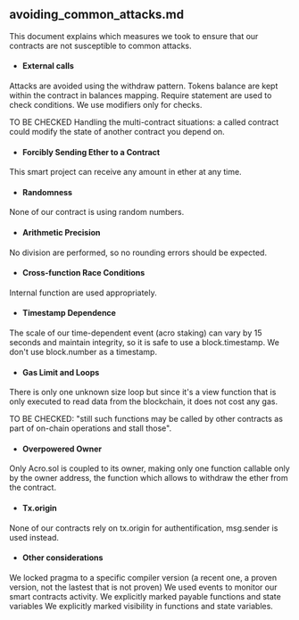 ## avoiding_common_attacks.md

This document explains which measures we took to ensure that our contracts are not susceptible to common attacks.

* #### External calls

Attacks are avoided using the withdraw pattern. Tokens balance are kept within the contract in balances mapping.
Require statement are used to check conditions.
We use modifiers only for checks.

TO BE CHECKED
Handling the multi-contract situations: a called contract could modify the state of another contract you depend on.


* #### Forcibly Sending Ether to a Contract
This smart project can receive any amount in ether at any time.

* #### Randomness
None of our contract is using random numbers.

* #### Arithmetic Precision
No division are performed, so no rounding errors should be expected.


* #### Cross-function Race Conditions
Internal function are used appropriately.


* #### Timestamp Dependence
The scale of our time-dependent event (acro staking) can vary by 15 seconds and maintain integrity, so it is safe to use a block.timestamp. We don't use block.number as a timestamp.

* #### Gas Limit and Loops
There is only one unknown size loop but since it's a view function that is only executed to read data from the blockchain, it does not cost any gas.

TO BE CHECKED: "still such functions may be called by other contracts as part of on-chain operations and stall those".


* #### Overpowered Owner
Only Acro.sol is coupled to its owner, making only one function callable only by the owner address, the function which allows to withdraw the ether from the contract.


* #### Tx.origin
None of our contracts rely on tx.origin for authentification, msg.sender is used instead.


* #### Other considerations
We locked pragma to a specific compiler version (a recent one, a proven version, not the lastest that is not proven)
We used events to monitor our smart contracts activity.
We explicitly marked payable functions and state variables
We explicitly marked visibility in functions and state variables.







